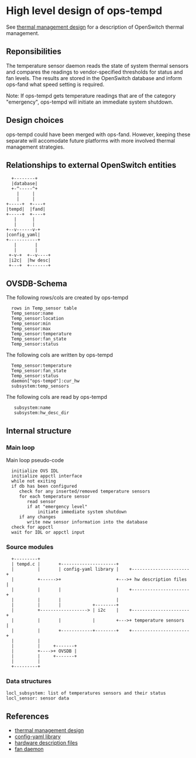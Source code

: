 # High level design of ops-tempd

See [thermal management design](http://www.openswitch.net/dev/thermal_management_design) for a description of OpenSwitch thermal management.

## Reponsibilities
The temperature sensor daemon reads the state of system thermal sensors and compares the readings to
 vendor-specified thresholds for status and fan levels. The results are stored in the OpenSwitch database and inform ops-fand what speed setting is required.

Note: If ops-tempd gets temperature readings that are of the category "emergency", ops-tempd will initiate an immediate system shutdown.

## Design choices
ops-tempd could have been merged with ops-fand. However, keeping these separate will accomodate future platforms with more involved thermal management strategies.

## Relationships to external OpenSwitch entities
```ditaa
  +--------+
  |database|
  +-^-----^+
    |     |
    |     |
+-----+  +----+
|tempd|  |fand|
+-----+  +----+
   |      |
   |      |
+--v------v-+
|config_yaml|
+-----------+
   |       |
   |       |
 +-v-+  +--v----+
 |i2c|  |hw desc|
 +---+  +-------+
```

## OVSDB-Schema
The following rows/cols are created by ops-tempd
```
  rows in Temp_sensor table
  Temp_sensor:name
  Temp_sensor:location
  Temp_sensor:min
  Temp_sensor:max
  Temp_sensor:temperature
  Temp_sensor:fan_state
  Temp_sensor:status
```

The following cols are written by ops-tempd
```
  Temp_sensor:temperature
  Temp_sensor:fan_state
  Temp_sensor:status
  daemon["ops-tempd"]:cur_hw
  subsystem:temp_sensors
```

The following cols are read by ops-tempd
```
   subsystem:name
   subsystem:hw_desc_dir
```

## Internal structure
### Main loop
Main loop pseudo-code
```
  initialize OVS IDL
  initialize appctl interface
  while not exiting
  if db has been configured
     check for any inserted/removed temperature sensors
     for each temperature sensor
        read sensor
        if at "emergency level"
            initiate immediate system shutdown
     if any changes
        write new sensor information into the database
  check for appctl
  wait for IDL or appctl input
```

### Source modules
```ditaa
  +---------+
  | tempd.c |       +---------------------+
  |         |       | config-yaml library |    +----------------------+
  |         +------>+                     +--->+ hw description files |
  |         |       |                     |    +----------------------+
  |         |       |                     |
  |         |       |            +--------+
  |         +------------------> | i2c    |    +----------------------+
  |         |       |            |        +--->+ temperature sensors  |
  |         |       +------------+--------+    +----------------------+
  |         |
  |         |     +-------+
  |         +---->+ OVSDB |
  |         |     +-------+
  |         |
  +---------+
```

### Data structures
```
locl_subsystem: list of temperatures sensors and their status
locl_sensor: sensor data
```

## References
* [thermal management design](http://www.openswitch.net/dev/thermal_management_design)
* [config-yaml library](http://www.openswitch.net/dev/config_yaml_design)
* [hardware description files](http://www.openswitch.net/dev/ops_hw_config_design)
* [fan daemon](http://www.openswitch.net/dev/fand_design)
